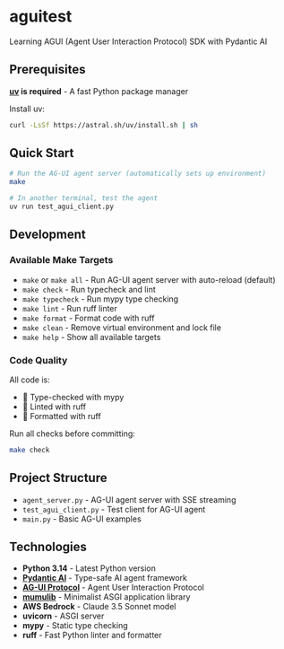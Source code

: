 # aguitest

Learning AGUI (Agent User Interaction Protocol) SDK with Pydantic AI

## Prerequisites

**[uv](https://docs.astral.sh/uv/) is required** - A fast Python package manager

Install uv:
```bash
curl -LsSf https://astral.sh/uv/install.sh | sh
```

## Quick Start

```bash
# Run the AG-UI agent server (automatically sets up environment)
make

# In another terminal, test the agent
uv run test_agui_client.py
```

## Development

### Available Make Targets

- `make` or `make all` - Run AG-UI agent server with auto-reload (default)
- `make check` - Run typecheck and lint
- `make typecheck` - Run mypy type checking
- `make lint` - Run ruff linter
- `make format` - Format code with ruff
- `make clean` - Remove virtual environment and lock file
- `make help` - Show all available targets

### Code Quality

All code is:
-  Type-checked with mypy
-  Linted with ruff
-  Formatted with ruff

Run all checks before committing:
```bash
make check
```

## Project Structure

- `agent_server.py` - AG-UI agent server with SSE streaming
- `test_agui_client.py` - Test client for AG-UI agent
- `main.py` - Basic AG-UI examples

## Technologies

- **Python 3.14** - Latest Python version
- **[Pydantic AI](https://ai.pydantic.dev/)** - Type-safe AI agent framework
- **[AG-UI Protocol](https://docs.ag-ui.com/)** - Agent User Interaction Protocol
- **[mumulib](../mumulib/python/)** - Minimalist ASGI application library
- **AWS Bedrock** - Claude 3.5 Sonnet model
- **uvicorn** - ASGI server
- **mypy** - Static type checking
- **ruff** - Fast Python linter and formatter
